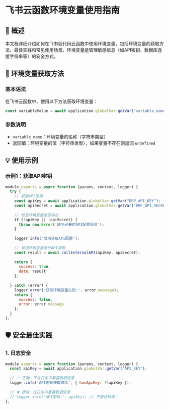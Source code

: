 # 飞书云函数环境变量使用指南

## 📝 概述

本文档详细介绍如何在飞书低代码云函数中使用环境变量，包括环境变量的获取方法、最佳实践和常见使用场景。环境变量是管理敏感信息（如API密钥、数据库连接字符串等）的安全方式。

## 🔧 环境变量获取方法

### 基本语法

在飞书云函数中，使用以下方法获取环境变量：

```javascript
const variableValue = await application.globalVar.getVar("variable_name");
```

### 参数说明

- `variable_name`：环境变量的名称（字符串类型）
- 返回值：环境变量的值（字符串类型），如果变量不存在则返回 `undefined`

## 💡 使用示例

### 示例1：获取API密钥

```javascript
module.exports = async function (params, context, logger) {
  try {
    // 获取API密钥
    const apiKey = await application.globalVar.getVar("ERP_API_KEY");
    const apiSecret = await application.globalVar.getVar("ERP_API_SECRET");
    
    // 检查环境变量是否存在
    if (!apiKey || !apiSecret) {
      throw new Error('缺少必要的API配置信息');
    }
    
    logger.info('成功获取API配置');
    
    // 使用环境变量进行API调用
    const result = await callExternalAPI(apiKey, apiSecret);
    
    return {
      success: true,
      data: result
    };
    
  } catch (error) {
    logger.error('获取环境变量失败:', error.message);
    return {
      success: false,
      error: error.message
    };
  }
};
```


## 🛡️ 安全最佳实践

### 1. 日志安全

```javascript
module.exports = async function (params, context, logger) {
  const apiKey = await application.globalVar.getVar("API_KEY");
  
  // ✅ 正确：不在日志中暴露敏感信息
  logger.info('API密钥获取成功', { hasApiKey: !!apiKey });
  
  // ❌ 错误：在日志中暴露敏感信息
  // logger.info('API密钥:', apiKey); // 不要这样做！
};
```
